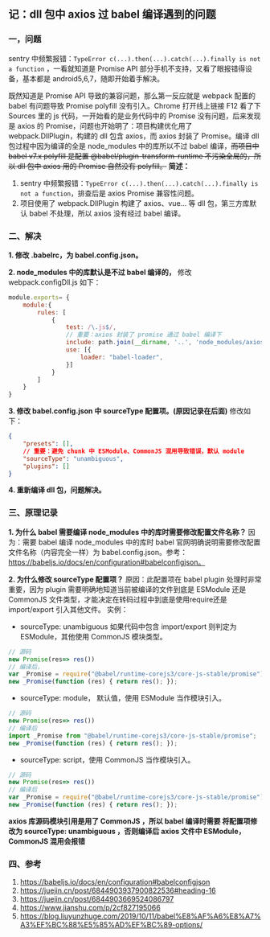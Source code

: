 <!--
 * @Author: monai
 * @Date: 2021-10-14 09:49:17
 * @LastEditors: monai
 * @LastEditTime: 2021-10-15 09:39:33
-->
## 记：dll 包中 axios 过 babel 编译遇到的问题

### 一，问题
sentry 中频繁报错：`TypeError c(...).then(...).catch(...).finally is not a function` ，一看就知道是 Promise API 部分手机不支持，又看了眼报错得设备，基本都是 android5,6,7，随即开始着手解决。

既然知道是 Promise API 导致的兼容问题，那么第一反应就是 webpack 配置的 babel 有问题导致 Promise polyfill 没有引入。Chrome 打开线上链接 F12 看了下 Sources 里的 js 代码，一开始看的是业务代码中的 Promise 没有问题，后来发现是 axios 的 Promise，问题也开始明了：项目构建优化用了 webpack.DllPlugin，构建的 dll 包含 axios，而 axios 封装了 Promise。编译 dll 包过程中因为编译的全是 node_modules 中的库所以不过 babel 编译，~~而项目中 babel v7.x polyfill 是配置 @babel/plugin-transform-runtime 不污染全局的，所以 dll 包中 axios 用的 Promise 自然没有 polyfill。~~
**简述：**
1. sentry 中频繁报错：`TypeError c(...).then(...).catch(...).finally is not a function`，排查后是 axios Promise 兼容性问题。
2. 项目使用了 webpack.DllPlugin 构建了 axios、vue... 等 dll 包，第三方库默认 babel 不处理，所以 axios 没有经过 babel 编译。

### 二、解决
**1. 修改 .babelrc，为 babel.config.json。** 

**2. node_modules 中的库默认是不过 babel 编译的，** 修改 webpack.configDll.js 如下：
``` javascript
module.exports= {
    module:{
        rules: [
            { 
                test: /\.js$/, 
                // 重要：axios 封装了 promise 通过 babel 编译下
                include: path.join(__dirname, '..', 'node_modules/axios'), 
                use: [{
                    loader: "babel-loader",
                }]
            }
        ]
    }
}
```
**3. 修改 babel.config.json 中 sourceType 配置项。(原因记录在后面)** 修改如下：
``` json
{
    "presets": [],
    // 重要：避免 chunk 中 ESModule、CommonJS 混用导致错误，默认 module
    "sourceType": "unambiguous",
    "plugins": []
}
```
**4. 重新编译 dll 包，问题解决。**

### 三、原理记录
**1. 为什么 babel 需要编译 node_modules 中的库时需要修改配置文件名称？**
因为：需要 babel 编译 node_modules 中的库时 babel 官网明确说明需要修改配置文件名称（内容完全一样）为 babel.config.json。参考：https://babeljs.io/docs/en/configuration#babelconfigjson。

**2. 为什么修改 sourceType 配置项？**
原因：此配置项在 babel plugin 处理时非常重要，因为 plugin 需要明确地知道当前被编译的文件到底是 ESModule 还是 CommonJS 文件类型，才能决定在转码过程中到底是使用require还是import/export 引入其他文件。
实例：
 - sourceType: unambiguous 如果代码中包含 import/export 则判定为 ESModule，其他使用 CommonJS 模块类型。
``` javascript
// 源码
new Promise(res=> res())
// 编译后，
var _Promise = require("@babel/runtime-corejs3/core-js-stable/promise");
new _Promise(function (res) { return res(); });
```
- sourceType: module， 默认值，使用 ESModule 当作模块引入。
``` javascript
// 源码
new Promise(res=> res())
// 编译后
import _Promise from "@babel/runtime-corejs3/core-js-stable/promise";
new _Promise(function (res) { return res(); });
```
- sourceType: script，使用 CommonJS 当作模块引入。
``` javascript
// 源码
new Promise(res=> res())
// 编译后
var _Promise = require("@babel/runtime-corejs3/core-js-stable/promise");
new _Promise(function (res) { return res(); });
```
**axios 库源码模块引用是用了 CommonJS ，所以 babel 编译时需要 将配置项修改为 sourceType: unambiguous ，否则编译后 axios 文件中 ESModule，CommonJS 混用会报错**



### 四、参考
1. https://babeljs.io/docs/en/configuration#babelconfigjson
2. https://juejin.cn/post/6844903937900822536#heading-16
3. https://juejin.cn/post/6844903669524086797
4. https://www.jianshu.com/p/2cf827195066
5. https://blog.liuyunzhuge.com/2019/10/11/babel%E8%AF%A6%E8%A7%A3%EF%BC%88%E5%85%AD%EF%BC%89-options/